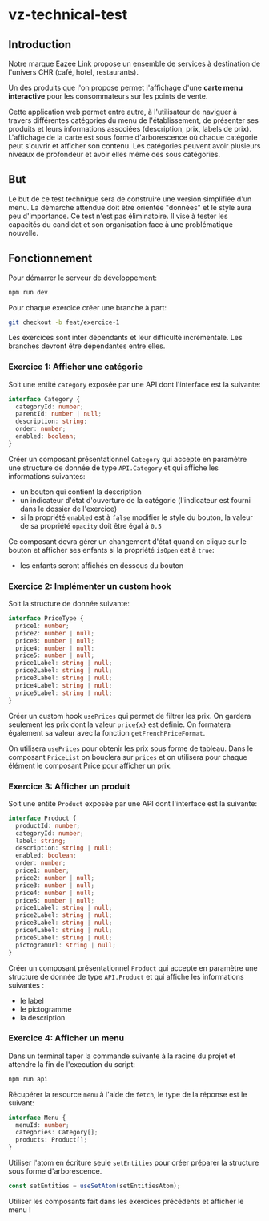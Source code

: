 # vz-technical-test

## Introduction

Notre marque Eazee Link propose un ensemble de services à destination de l'univers CHR (café, hotel, restaurants).

Un des produits que l'on propose permet l'affichage d'une **carte menu interactive** pour les consommateurs sur les points de vente.

Cette application web permet entre autre, à l'utilisateur de naviguer à travers différentes catégories du menu de l'établissement, de présenter ses produits et leurs informations associées (description, prix, labels de prix). L'affichage de la carte est sous forme d'arborescence où chaque catégorie peut s'ouvrir et afficher son contenu. Les catégories peuvent avoir plusieurs niveaux de profondeur et avoir elles même des sous catégories.

## But

Le but de ce test technique sera de construire une version simplifiée d'un menu. La démarche attendue doit être orientée "données" et le style aura peu d'importance. Ce test n'est pas éliminatoire. Il vise à tester les capacités du candidat et son organisation face à une problématique nouvelle.

## Fonctionnement

Pour démarrer le serveur de développement:

```bash
npm run dev
```

Pour chaque exercice créer une branche à part:

```bash
git checkout -b feat/exercice-1
```

Les exercices sont inter dépendants et leur difficulté incrémentale. Les branches devront être dépendantes entre elles.

### Exercice 1: Afficher une catégorie

Soit une entité `category` exposée par une API dont l'interface est la suivante:

```ts
interface Category {
  categoryId: number;
  parentId: number | null;
  description: string;
  order: number;
  enabled: boolean;
}
```

Créer un composant présentationnel `Category` qui accepte en paramètre une structure de donnée de type `API.Category` et qui affiche les informations suivantes:

- un bouton qui contient la description
- un indicateur d'état d'ouverture de la catégorie (l'indicateur est fourni dans le dossier de l'exercice)
- si la propriété `enabled` est à `false` modifier le style du bouton, la valeur de sa propriété `opacity` doit être égal à `0.5`

Ce composant devra gérer un changement d'état quand on clique sur le bouton et afficher ses enfants si la propriété `isOpen` est à `true`:

- les enfants seront affichés en dessous du bouton

### Exercice 2: Implémenter un custom hook

Soit la structure de donnée suivante:

```ts
interface PriceType {
  price1: number;
  price2: number | null;
  price3: number | null;
  price4: number | null;
  price5: number | null;
  price1Label: string | null;
  price2Label: string | null;
  price3Label: string | null;
  price4Label: string | null;
  price5Label: string | null;
}
```

Créer un custom hook `usePrices` qui permet de filtrer les prix. On gardera seulement les prix dont la valeur `price{x}` est définie. On formatera également sa valeur avec la fonction `getFrenchPriceFormat`.

On utilisera `usePrices` pour obtenir les prix sous forme de tableau. Dans le composant `PriceList` on bouclera sur `prices` et on utilisera pour chaque élément le composant Price pour afficher un prix.

### Exercice 3: Afficher un produit

Soit une entité `Product` exposée par une API dont l'interface est la suivante:

```ts
interface Product {
  productId: number;
  categoryId: number;
  label: string;
  description: string | null;
  enabled: boolean;
  order: number;
  price1: number;
  price2: number | null;
  price3: number | null;
  price4: number | null;
  price5: number | null;
  price1Label: string | null;
  price2Label: string | null;
  price3Label: string | null;
  price4Label: string | null;
  price5Label: string | null;
  pictogramUrl: string | null;
}
```

Créer un composant présentationnel `Product` qui accepte en paramètre une structure de donnée de type `API.Product` et qui affiche les informations suivantes :

- le label
- le pictogramme
- la description

### Exercice 4: Afficher un menu

Dans un terminal taper la commande suivante à la racine du projet et attendre la fin de l'execution du script:

```bash
npm run api
```

Récupérer la resource `menu` à l'aide de `fetch`, le type de la réponse est le suivant:

```ts
interface Menu {
  menuId: number;
  categories: Category[];
  products: Product[];
}
```

Utiliser l'atom en écriture seule `setEntities` pour créer préparer la structure sous forme d'arborescence.

```ts
const setEntities = useSetAtom(setEntitiesAtom);
```

Utiliser les composants fait dans les exercices précédents et afficher le menu !
